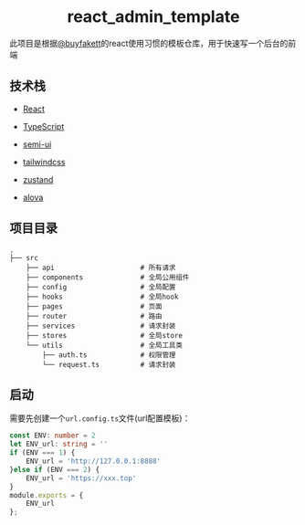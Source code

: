 <h1 align="center">react_admin_template</h1>

此项目是根据[@buyfakett](https://github.com/buyfakett)的react使用习惯的模板仓库，用于快速写一个后台的前端

## 技术栈
- [React](https://react.dev/)

- [TypeScript](https://www.typescriptlang.org/)

- [semi-ui](https://semi.design/zh-CN/)

- [tailwindcss](https://tailwindcss.com/)

- [zustand](https://zustand-demo.pmnd.rs/)

- [alova](https://alova.js.org/zh-CN/)

## 项目目录

```tree
.
├── src
    ├── api                     # 所有请求
    ├── components              # 全局公用组件
    ├── config                  # 全局配置
    ├── hooks                   # 全局hook
    ├── pages                   # 页面
    ├── router                  # 路由
    ├── services                # 请求封装
    ├── stores                  # 全局store
    └── utils                   # 全局工具类
        ├── auth.ts             # 权限管理
        └── request.ts          # 请求封装
```

## 启动

需要先创建一个`url.config.ts`文件(url配置模板)：

```ts
const ENV: number = 2
let ENV_url: string = ''
if (ENV === 1) {
    ENV_url = 'http://127.0.0.1:8888'
}else if (ENV === 2) {
    ENV_url = 'https://xxx.top'
}
module.exports = {
    ENV_url
};
```

